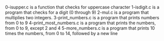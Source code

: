 0-isupper.c is a function that checks for uppercase character
1-isdigit.c is a program that checks for a digit (0 through 9)
2-mul.c is a program that multiplies two integers.
3-print_numbers.c is a program that prints numbers from 0 to 9
4-print_most_numbers.c is a program that prints the numbers, from 0 to 9, except 2 and 4
5-more_numbers.c is a program that prints 10 times the numbers, from 0 to 14, followed by a new line
